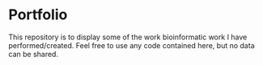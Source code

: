 # Portfolio

This repository is to display some of the work bioinformatic work I have performed/created.
Feel free to use any code contained here, but no data can be shared.
